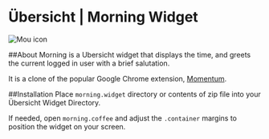 # Übersicht | Morning Widget

![Mou icon](http://i.imgur.com/aOrLdMk.png)

##About
Morning is a Ubersicht widget that displays the time, and greets the current logged in user with a brief salutation. 

It is a clone of the popular Google Chrome extension, [Momentum](http://momentumdash.com/). 



##Installation
Place `morning.widget` directory or contents of zip file into your Übersicht Widget Directory.

If needed, open `morning.coffee` and adjust the `.container` margins to position the widget on your screen. 

